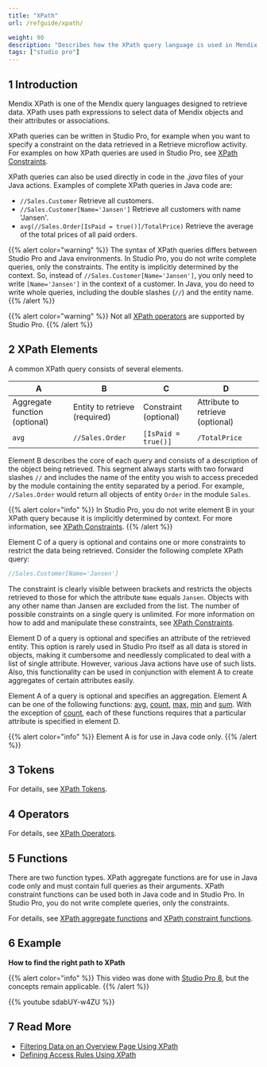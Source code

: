 ```yaml
---
title: "XPath"
url: /refguide/xpath/

weight: 90
description: "Describes how the XPath query language is used in Mendix by presenting functions and examples."
tags: ["studio pro"]
---
```


## 1 Introduction

Mendix XPath is one of the Mendix query languages designed to retrieve data. XPath uses path expressions to select data of Mendix objects and their attributes or associations.

XPath queries can be written in Studio Pro, for example when you want to specify a constraint on the data retrieved in a Retrieve microflow activity. For examples on how XPath queries are used in Studio Pro, see [XPath Constraints](/refguide/xpath-constraints/).

XPath queries can also be used directly in code in the *.java* files of your Java actions. Examples of complete XPath queries in Java code are:

* `//Sales.Customer`
    Retrieve all customers.
* `//Sales.Customer[Name='Jansen']`
    Retrieve all customers with name 'Jansen'.
* `avg(//Sales.Order[IsPaid = true()]/TotalPrice)`
    Retrieve the average of the total prices of all paid orders.

{{% alert color="warning" %}}
The syntax of XPath queries differs between Studio Pro and Java environments. In Studio Pro, you do not write complete queries, only the constraints. The entity is implicitly determined by the context. So, instead of `//Sales.Customer[Name='Jansen']`, you only need to write `[Name='Jansen']` in the context of a customer. In Java, you do need to write whole queries, including the double slashes (`//`) and the entity name.
{{% /alert %}}

{{% alert color="warning" %}}
Not all [XPath operators](/refguide/xpath-operators/) are supported by Studio Pro.
{{% /alert %}}

## 2 XPath Elements

A common XPath query consists of several elements.

| A | B | C | D |
| --- | --- | --- | --- |
| Aggregate function (optional) | Entity to retrieve (required) | Constraint (optional) | Attribute to retrieve (optional) |
| `avg` | `//Sales.Order` | `[IsPaid = true()]` | `/TotalPrice` |

Element B describes the core of each query and consists of a description of the object being retrieved. This segment always starts with two forward slashes `//` and includes the name of the entity you wish to access preceded by the module containing the entity separated by a period. For example, `//Sales.Order` would return all objects of entity `Order` in the module `Sales`. 

{{% alert color="info" %}}
In Studio Pro, you do not write element B in your XPath query because it is implicitly determined by context. For more information, see [XPath Constraints](/refguide/xpath-constraints/).
{{% /alert %}}

Element C of a query is optional and contains one or more constraints to restrict the data being retrieved. Consider the following complete XPath query:

```java {linenos=false}
//Sales.Customer[Name='Jansen']
```

The constraint is clearly visible between brackets and restricts the objects retrieved to those for which the attribute `Name` equals `Jansen`. Objects with any other name than Jansen are excluded from the list. The number of possible constraints on a single query is unlimited. For more information on how to add and manipulate these constraints, see [XPath Constraints](/refguide/xpath-constraints/).

Element D of a query is optional and specifies an attribute of the retrieved entity. This option is rarely used in Studio Pro itself as all data is stored in objects, making it cumbersome and needlessly complicated to deal with a list of single attribute. However, various Java actions have use of such lists. Also, this functionality can be used in conjunction with element A to create aggregates of certain attributes easily.

Element A of a query is optional and specifies an aggregation. Element A can be one of the following functions: [avg](/refguide/xpath-aggregate-functions/#avg), [count](/refguide/xpath-aggregate-functions/#count), [max](/refguide/xpath-aggregate-functions/#max), [min](/refguide/xpath-aggregate-functions/#min) and [sum](/refguide/xpath-aggregate-functions/#sum). With the exception of [count](/refguide/xpath-aggregate-functions/#count), each of these functions requires that a particular attribute is specified in element D. 

{{% alert color="info" %}}
Element A is for use in Java code only.
{{% /alert %}}

## 3 Tokens

For details, see [XPath Tokens](/refguide/xpath-tokens/).

## 4 Operators

For details, see [XPath Operators](/refguide/xpath-operators/).

## 5 Functions

There are two function types. XPath aggregate functions are for use in Java code only and must contain full queries as their arguments. XPath constraint functions can be used both in Java code and in Studio Pro. In Studio Pro, you do not write complete queries, only the constraints.

For details, see [XPath aggregate functions](/refguide/xpath-aggregate-functions/) and [XPath constraint functions](/refguide/xpath-constraint-functions/). 
    
## 6 Example

**How to find the right path to XPath**

{{% alert color="info" %}}
This video was done with [Studio Pro 8](/refguide8/), but the concepts remain applicable.
{{% /alert %}}

{{% youtube sdabUY-w4ZU %}}

## 7 Read More

* [Filtering Data on an Overview Page Using XPath](/refguide/filtering-data-on-an-overview-page/)
* [Defining Access Rules Using XPath](/refguide/define-access-rules-using-xpath/)
